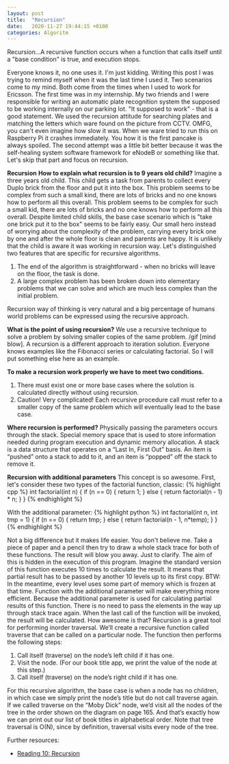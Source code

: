 ```yaml
---
layout: post
title:  "Recursion"
date:   2020-11-27 19:44:15 +0100
categories: Algoritm
---
```

Recursion...A recursive function occurs when a function that calls itself until a "base condition" is true, and execution stops.

Everyone knows it, no one uses it. I'm just kidding. Writing this post I was trying to remind myself when it was the last time I used it.
Two scenarios come to my mind. Both come from the times when I used to work for Ericsson. The first time was in my internship. My two friends and I were responsible for writing an automatic plate recognition system the supposed to be working internally on our parking lot. "It supposed to work" - that is a good statement. We used the recursion attitude for searching plates and matching the letters which ware found on the picture from CCTV. OMFG, you can't even imagine how slow it was. When we ware tried to run this on Raspberry Pi it crashes immediately. You how it is the first pancake is always spoiled. The second attempt was a little bit better because it was the self-healing system software framework for eNodeB or something like that.
Let's skip that part and focus on recursion.

**Recursion**
**How to explain what recursion is to 9 years old child?**
Imagine a three years old child. This child gets a task from parents to collect every Duplo brick from the floor and put it into the box. This problem seems to be complex from such a small kind, there are lots of bricks and no one knows how to perform all this overall. This problem seems to be complex for such a small kid, there are lots of bricks and no one knows how to perform all this overall. Despite limited child skills, the base case scenario which is "take one brick put it to the box" seems to be fairly easy. Our small hero instead of worrying about the complexity of the problem, carrying every brick one by one and after the whole floor is clean and parents are happy. It is unlikely that the child is aware it was working in recursion way. Let's distinguished two features that are specific for recursive algorithms.

1. The end of the algorithm is straightforward - when no bricks will leave on the floor, the task is done.
2. A large complex problem has been broken down into elementary problems that we can solve and which are much less complex than the initial problem.

Recursion way of thinking is very natural and a big percentage of humans world problems can be expressed using the recursive approach.

**What is the point of using recursion?**
We use a recursive technique to solve a problem by solving smaller copies of the same problem. /gif [mind blow]. A recursion is a different approach to iteration solution.
Everyone knows examples like the Fibonacci series or calculating factorial. So I will put something else here as an example.

**To make a recursion work properly we have to meet two conditions.**
1. There must exist one or more base cases where the solution is calculated directly without using recursion.
2. Caution! Very complicated! Each recursive procedure call must refer to a smaller copy of the same problem which will eventually lead to the base case.

**Where recursion is performed?**
Physically passing the parameters occurs through the stack. Special memory space that is used to store information needed during program execution and dynamic memory allocation.
A stack is a data structure that operates on a “Last In, First Out” basis. An item is “pushed” onto a stack to add to it, and an item is “popped” off the stack to remove it.

**Recursion with additional parameters**
This concept is so awesome. First, let's consider these two types of the factorial function, classic:
{% highlight cpp %}
int factorial(int n)
{
	if (n == 0) {
	    return 1;
	}
	else {
	    return factorial(n - 1) * n;
	}
}
{% endhighlight %}

With the additional parameter:
{% highlight python %}
int factorial(int n, int tmp = 1)
{
	if (n == 0) {
	    return tmp;
	}
	else {
	    return factorial(n - 1, n*temp);
	}
}
{% endhighlight %}

Not a big difference but it makes life easier. You don't believe me. Take a piece of paper and a pencil then try to draw a whole stack trace for both of these functions. The result will blow you away. Just to clarify. The aim of this is hidden in the execution of this program. Imagine the standard version of this function executes 10 times to calculate the result. It means that partial result has to be passed by another 10 levels up to its first copy. BTW: In the meantime, every level uses some part of memory which is frozen at that time. Function with the additional parameter will make everything more efficient. Because the additional parameter is used for calculating partial results of this function. There is no need to pass the elements in the way up through stack trace again. When the last call of the function will be invoked, the result will be calculated. How awesome is that?
Recursion is a great tool for performing inorder traversal. We’ll create a recursive function called traverse that can be called on a particular node. The function then performs the following steps:
1. Call itself (traverse) on the node’s left child if it has one.
2. Visit the node. (For our book title app, we print the value of the node at this step.)
3. Call itself (traverse) on the node’s right child if it has one.

For this recursive algorithm, the base case is when a node has no children, in which case we simply print the node’s title but do not call traverse again. If we called traverse on the “Moby Dick” node, we’d visit all the nodes of the tree in the order shown on the diagram on page 165. And that’s exactly how we can print out our list of book titles in alphabetical order. Note that tree traversal is O(N), since by definition, traversal visits every node of the tree.

Further resources:
- [Reading 10: Recursion](http://web.mit.edu/6.005/www/fa15/classes/10-recursion/)
